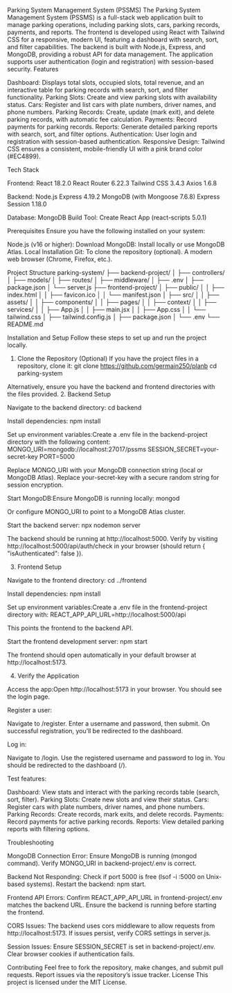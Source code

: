 Parking System Management System (PSSMS)
The Parking System Management System (PSSMS) is a full-stack web application built to manage parking operations, including parking slots, cars, parking records, payments, and reports. The frontend is developed using React with Tailwind CSS for a responsive, modern UI, featuring a dashboard with search, sort, and filter capabilities. The backend is built with Node.js, Express, and MongoDB, providing a robust API for data management. The application supports user authentication (login and registration) with session-based security.
Features

Dashboard: Displays total slots, occupied slots, total revenue, and an interactive table for parking records with search, sort, and filter functionality.
Parking Slots: Create and view parking slots with availability status.
Cars: Register and list cars with plate numbers, driver names, and phone numbers.
Parking Records: Create, update (mark exit), and delete parking records, with automatic fee calculation.
Payments: Record payments for parking records.
Reports: Generate detailed parking reports with search, sort, and filter options.
Authentication: User login and registration with session-based authentication.
Responsive Design: Tailwind CSS ensures a consistent, mobile-friendly UI with a pink brand color (#EC4899).

Tech Stack

Frontend:
React 18.2.0
React Router 6.22.3
Tailwind CSS 3.4.3
Axios 1.6.8


Backend:
Node.js
Express 4.19.2
MongoDB (with Mongoose 7.6.8)
Express Session 1.18.0


Database: MongoDB
Build Tool: Create React App (react-scripts 5.0.1)

Prerequisites
Ensure you have the following installed on your system:

Node.js (v16 or higher): Download
MongoDB: Install locally or use MongoDB Atlas. Local Installation
Git: To clone the repository (optional).
A modern web browser (Chrome, Firefox, etc.).

Project Structure
parking-system/
├── backend-project/
│   ├── controllers/
│   ├── models/
│   ├── routes/
│   ├── middleware/
│   ├── .env
│   ├── package.json
│   └── server.js
├── frontend-project/
│   ├── public/
│   │   ├── index.html
│   │   ├── favicon.ico
│   │   └── manifest.json
│   ├── src/
│   │   ├── assets/
│   │   ├── components/
│   │   ├── pages/
│   │   ├── context/
│   │   ├── services/
│   │   ├── App.js
│   │   ├── main.jsx
│   │   ├── App.css
│   │   └── tailwind.css
│   ├── tailwind.config.js
│   ├── package.json
│   └── .env
└── README.md

Installation and Setup
Follow these steps to set up and run the project locally.
1. Clone the Repository (Optional)
If you have the project files in a repository, clone it:
git clone https://github.com/germain250/planb
cd parking-system

Alternatively, ensure you have the backend and frontend directories with the files provided.
2. Backend Setup

Navigate to the backend directory:
cd backend


Install dependencies:
npm install


Set up environment variables:Create a .env file in the backend-project directory with the following content:
MONGO_URI=mongodb://localhost:27017/pssms
SESSION_SECRET=your-secret-key
PORT=5000


Replace MONGO_URI with your MongoDB connection string (local or MongoDB Atlas).
Replace your-secret-key with a secure random string for session encryption.


Start MongoDB:Ensure MongoDB is running locally:
mongod

Or configure MONGO_URI to point to a MongoDB Atlas cluster.

Start the backend server:
npx nodemon server

The backend should be running at http://localhost:5000. Verify by visiting http://localhost:5000/api/auth/check in your browser (should return { "isAuthenticated": false }).


3. Frontend Setup

Navigate to the frontend directory:
cd ../frontend


Install dependencies:
npm install


Set up environment variables:Create a .env file in the frontend-project directory with:
REACT_APP_API_URL=http://localhost:5000/api

This points the frontend to the backend API.

Start the frontend development server:
npm start

The frontend should open automatically in your default browser at http://localhost:5173.


4. Verify the Application

Access the app:Open http://localhost:5173 in your browser. You should see the login page.

Register a user:

Navigate to /register.
Enter a username and password, then submit.
On successful registration, you’ll be redirected to the dashboard.


Log in:

Navigate to /login.
Use the registered username and password to log in.
You should be redirected to the dashboard (/).


Test features:

Dashboard: View stats and interact with the parking records table (search, sort, filter).
Parking Slots: Create new slots and view their status.
Cars: Register cars with plate numbers, driver names, and phone numbers.
Parking Records: Create records, mark exits, and delete records.
Payments: Record payments for active parking records.
Reports: View detailed parking reports with filtering options.



Troubleshooting

MongoDB Connection Error:
Ensure MongoDB is running (mongod command).
Verify MONGO_URI in backend-project/.env is correct.


Backend Not Responding:
Check if port 5000 is free (lsof -i :5000 on Unix-based systems).
Restart the backend: npm start.


Frontend API Errors:
Confirm REACT_APP_API_URL in frontend-project/.env matches the backend URL.
Ensure the backend is running before starting the frontend.


CORS Issues:
The backend uses cors middleware to allow requests from http://localhost:5173. If issues persist, verify CORS settings in server.js.


Session Issues:
Ensure SESSION_SECRET is set in backend-project/.env.
Clear browser cookies if authentication fails.


Contributing
Feel free to fork the repository, make changes, and submit pull requests. Report issues via the repository’s issue tracker.
License
This project is licensed under the MIT License.
